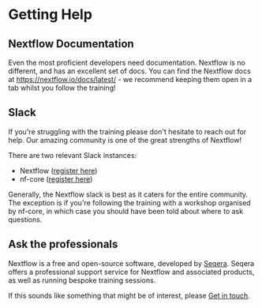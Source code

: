 # Getting Help

## Nextflow Documentation

Even the most proficient developers need documentation.
Nextflow is no different, and has an excellent set of docs.
You can find the Nextflow docs at <https://nextflow.io/docs/latest/> - we recommend keeping them open in a tab whilst you follow the training!

## Slack

If you're struggling with the training please don't hesitate to reach out for help.
Our amazing community is one of the great strengths of Nextflow!

There are two relevant Slack instances:

-   Nextflow ([register here](https://www.nextflow.io/slack-invite.html))
-   nf-core ([register here](https://nf-co.re/join/slack))

Generally, the Nextflow slack is best as it caters for the entire community.
The exception is if you're following the training with a workshop organised by nf-core, in which case you should have been told about where to ask questions.

## Ask the professionals

Nextflow is a free and open-source software, developed by [Seqera](https://seqera.io/).
Seqera offers a professional support service for Nextflow and associated products, as well as running bespoke training sessions.

If this sounds like something that might be of interest, please [Get in touch](https://seqera.io/demo/).
